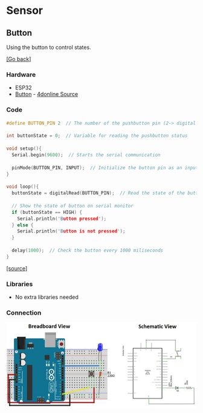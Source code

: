 # Sensor
## Button
Using the button to control states.

[[Go back]](/sensors)

### Hardware
* ESP32
* [Button](docs/datasheet_button.pdf) - [4donline Source](https://4donline.ihs.com/images/VipMasterIC/IC/OMRN/OMRN-S-A0001309768/OMRN-S-A0001309768-1.pdf?hkey=52A5661711E402568146F3353EA87419)

### Code
```cpp
#define BUTTON_PIN 2  // The number of the pushbutton pin (2-> digital pin)

int buttonState = 0;  // Variable for reading the pushbutton status

void setup(){
  Serial.begin(9600);  // Starts the serial communication

  pinMode(BUTTON_PIN, INPUT);  // Initialize the button pin as an input
}

void loop(){
  buttonState = digitalRead(BUTTON_PIN);  // Read the state of the button value
  
  // Show the state of button on serial monitor
  if (buttonState == HIGH) {
    Serial.println('Button pressed');
  } else {
    Serial.println('Button is not pressed');
  }

  delay(1000);  // Check the button every 1000 miliseconds
}
```
[[source]](button.ino)

### Libraries
* No extra libraries needed

### Connection
![Connection image](docs/arduino_button.jpeg)
